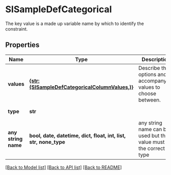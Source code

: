 # SISampleDefCategorical

The key value is a made up variable name by which to identify the constraint. 

## Properties
Name | Type | Description | Notes
------------ | ------------- | ------------- | -------------
**values** | [**{str: (SISampleDefCategoricalColumnValues,)}**](SISampleDefCategoricalColumnValues.md) | Describe the options and accompanying values to choose between. | 
**type** | **str** |  | defaults to "categorical"
**any string name** | **bool, date, datetime, dict, float, int, list, str, none_type** | any string name can be used but the value must be the correct type | [optional]

[[Back to Model list]](../README.md#documentation-for-models) [[Back to API list]](../README.md#documentation-for-api-endpoints) [[Back to README]](../README.md)


